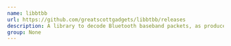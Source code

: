 ```yaml
---
name: libbtbb
url: https://github.com/greatscottgadgets/libbtbb/releases
description: A library to decode Bluetooth baseband packets, as produced by the Ubertooth and GR-Bluetooth projects.
group: None
---
```

